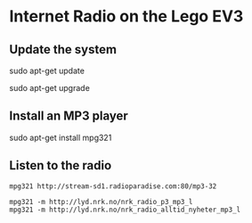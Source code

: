 # Internet Radio on the Lego EV3

## Update the system

sudo apt-get update

sudo apt-get upgrade 

## Install an MP3 player


sudo apt-get install mpg321

## Listen to the radio

	mpg321 http://stream-sd1.radioparadise.com:80/mp3-32

	mpg321 -m http://lyd.nrk.no/nrk_radio_p3_mp3_l
	mpg321 -m http://lyd.nrk.no/nrk_radio_alltid_nyheter_mp3_l


